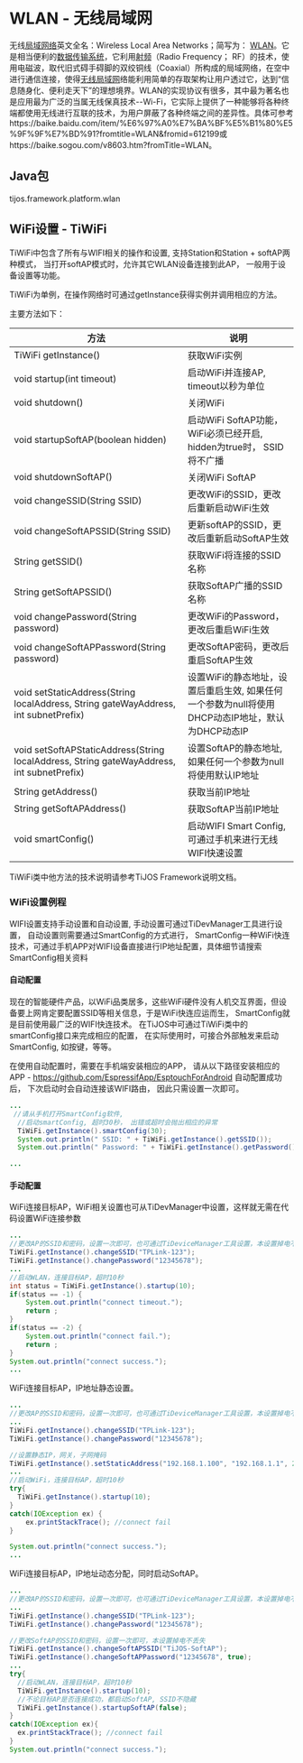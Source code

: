 # WLAN - 无线局域网

无线[局域网络](https://baike.baidu.com/item/%E5%B1%80%E5%9F%9F%E7%BD%91%E7%BB%9C/5593831)英文全名：Wireless Local Area Networks；简写为： [WLAN](https://baike.baidu.com/item/WLAN)。它是相当便利的[数据传输系统](https://baike.baidu.com/item/%E6%95%B0%E6%8D%AE%E4%BC%A0%E8%BE%93%E7%B3%BB%E7%BB%9F/143597)，它利用[射频](https://baike.baidu.com/item/%E5%B0%84%E9%A2%91/775402)（Radio Frequency； RF）的技术，使用电磁波，取代旧式碍手碍脚的双绞铜线（Coaxial）所构成的局域网络，在空中进行通信连接，使得[无线局域网](https://baike.baidu.com/item/%E6%97%A0%E7%BA%BF%E5%B1%80%E5%9F%9F%E7%BD%91)络能利用简单的存取架构让用户透过它，达到“信息随身化、便利走天下”的理想境界。WLAN的实现协议有很多，其中最为著名也是应用最为广泛的当属无线保真技术--Wi-Fi，它实际上提供了一种能够将各种终端都使用无线进行互联的技术，为用户屏蔽了各种终端之间的差异性。具体可参考https://baike.baidu.com/item/%E6%97%A0%E7%BA%BF%E5%B1%80%E5%9F%9F%E7%BD%91?fromtitle=WLAN&fromid=612199或https://baike.sogou.com/v8603.htm?fromTitle=WLAN。

## Java包
tijos.framework.platform.wlan

## WiFi设置 - TiWiFi

TiWiFi中包含了所有与WIFI相关的操作和设置, 支持Station和Station + softAP两种模式， 当打开softAP模式时，允许其它WLAN设备连接到此AP， 一般用于设备设置等功能。

TiWiFi为单例，在操作网络时可通过getInstance获得实例并调用相应的方法。

主要方法如下：

| 方法                                       | 说明                                       |
| ---------------------------------------- | ---------------------------------------- |
| TiWiFi getInstance()                     | 获取WiFi实例                                 |
| void startup(int timeout)                | 启动WiFi并连接AP, timeout以秒为单位                |
| void shutdown()                          | 关闭WiFi                                   |
| void startupSoftAP(boolean hidden)       | 启动WiFi SoftAP功能，WiFi必须已经开启, hidden为true时， SSID将不广播 |
| void shutdownSoftAP()                    | 关闭WiFi SoftAP                            |
| void changeSSID(String SSID)             | 更改WiFi的SSID，更改后重新启动WiFi生效                |
| void changeSoftAPSSID(String SSID)       | 更新softAP的SSID，更改后重新启动SoftAP生效            |
| String getSSID()                         | 获取WiFi将连接的SSID名称                         |
| String getSoftAPSSID()                   | 获取SoftAP广播的SSID名称                        |
| void changePassword(String password)     | 更改WiFi的Password，更改后重启WiFi生效              |
| void changeSoftAPPassword(String password) | 更改SoftAP密码，更改后重启SoftAP生效                 |
| void setStaticAddress(String localAddress, String gateWayAddress, int subnetPrefix) | 设置WiFi的静态地址，设置后重启生效, 如果任何一个参数为null将使用DHCP动态IP地址，默认为DHCP动态IP |
| void setSoftAPStaticAddress(String localAddress, String gateWayAddress, int subnetPrefix) | 设置SoftAP的静态地址, 如果任何一个参数为null将使用默认IP地址    |
| String getAddress()                      | 获取当前IP地址                                 |
| String getSoftAPAddress()                | 获取SoftAP当前IP地址                           |
| void smartConfig()                       | 启动WIFI Smart Config, 可通过手机来进行无线WIFI快速设置  |

TiWiFi类中他方法的技术说明请参考TiJOS Framework说明文档。

### WiFi设置例程

WIFI设置支持手动设置和自动设置, 手动设置可通过TiDevManager工具进行设置， 自动设置则需要通过SmartConfig的方式进行， SmartConfig一种WiFi快连技术，可通过手机APP对WIFI设备直接进行IP地址配置，具体细节请搜索SmartConfig相关资料

#### 自动配置
现在的智能硬件产品，以WiFi品类居多，这些WiFi硬件没有人机交互界面，但设备要上网肯定要配置SSID等相关信息，于是WiFi快连应运而生， SmartConfig就是目前使用最广泛的WIFI快连技术。 
在TiJOS中可通过TiWiFi类中的smartConfig接口来完成相应的配置， 在实际使用时，可接合外部触发来启动SmartConfig, 如按键，等等。 

在使用自动配置时，需要在手机端安装相应的APP， 请从以下路径安装相应的APP - <https://github.com/EspressifApp/EsptouchForAndroid>
自动配置成功后， 下次启动时会自动连接该WIFI路由， 因此只需设置一次即可。

```java
...
 //请从手机打开SmartConfig软件,
  //启动smartConfig, 超时30秒， 出错或超时会抛出相应的异常
  TiWiFi.getInstance().smartConfig(30);
  System.out.println(" SSID: " + TiWiFi.getInstance().getSSID());
  System.out.println(" Password: " + TiWiFi.getInstance().getPassword());

...
```

#### 手动配置
WiFi连接目标AP，WiFi相关设置也可从TiDevManager中设置，这样就无需在代码设置WiFi连接参数

```java
...
//更改AP的SSID和密码，设置一次即可，也可通过TiDeviceManager工具设置，本设置掉电不丢失
TiWiFi.getInstance().changeSSID("TPLink-123");
TiWiFi.getInstance().changePassword("12345678");
...
//启动WLAN，连接目标AP，超时10秒
int status = TiWiFi.getInstance().startup(10);
if(status == -1) {
    System.out.println("connect timeout.");
    return ;
}
if(status == -2) {
    System.out.println("connect fail.");
    return ;    
}
System.out.println("connect success.");
...
```

WiFi连接目标AP，IP地址静态设置。

```java
...
//更改AP的SSID和密码，设置一次即可，也可通过TiDeviceManager工具设置，本设置掉电不丢失
...
TiWiFi.getInstance().changeSSID("TPLink-123");
TiWiFi.getInstance().changePassword("12345678");

//设置静态IP，网关，子网掩码
TiWiFi.getInstance().setStaticAddress("192.168.1.100", "192.168.1.1", 24);
...
//启动WiFi，连接目标AP，超时10秒
try{
  TiWiFi.getInstance().startup(10);
}
catch(IOException ex) {
    ex.printStackTrace(); //connect fail 
}

System.out.println("connect success.");
...
```

WiFi连接目标AP，IP地址动态分配，同时启动SoftAP。

```java
...
//更改AP的SSID和密码，设置一次即可，也可通过TiDeviceManager工具设置，本设置掉电不丢失
...
TiWiFi.getInstance().changeSSID("TPLink-123");
TiWiFi.getInstance().changePassword("12345678");

//更改SoftAP的SSID和密码，设置一次即可，本设置掉电不丢失
TiWiFi.getInstance().changeSoftAPSSID("TiJOS-SoftAP");
TiWiFi.getInstance().changeSoftAPPassword("12345678", true);
...
try{
  //启动WLAN，连接目标AP，超时10秒
  TiWiFi.getInstance().startup(10);
  //不论目标AP是否连接成功，都启动SoftAP, SSID不隐藏
  TiWiFi.getInstance().startupSoftAP(false);
}
catch(IOException ex){
  ex.printStackTrace(); //connect fail 
}  
System.out.println("connect success.");
```





